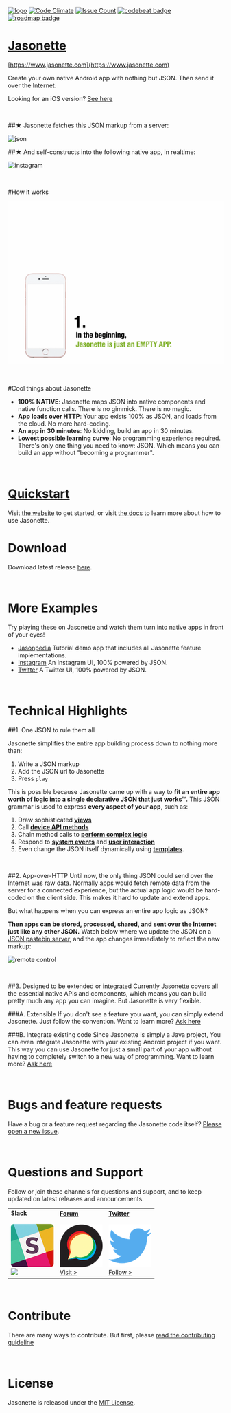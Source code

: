 [![logo](https://raw.githubusercontent.com/gliechtenstein/images/master/jasonette.png)](http://www.jasonette.com)
[![Code Climate](https://codeclimate.com/github/Jasonette/JASONETTE-Android/badges/gpa.svg)](https://codeclimate.com/github/Jasonette/JASONETTE-Android)
[![Issue Count](https://codeclimate.com/github/Jasonette/JASONETTE-Android/badges/issue_count.svg)](https://codeclimate.com/github/Jasonette/JASONETTE-Android)
[![codebeat badge](https://codebeat.co/badges/14fec9aa-70dc-4459-8d62-e64c2c5e750f)](https://codebeat.co/projects/github-com-jasonette-jasonette-android)
[![roadmap badge](https://img.shields.io/badge/visit%20the-roadmap-blue.svg)](https://github.com/Jasonette/JASONETTE-android/projects/1)
# [Jasonette](https://www.jasonette.com)

[https://www.jasonette.com](https://www.jasonette.com)

Create your own native Android app with nothing but JSON. Then send it over the Internet.

Looking for an iOS version? [See here](https://www.github.com/Jasonette/JASONETTE-iOS)

<br>

##★ Jasonette fetches this JSON markup from a server:

![json](https://raw.githubusercontent.com/gliechtenstein/images/master/json.png)

##★ And self-constructs into the following native app, in realtime:

![instagram](https://github.com/Jasonette/Instagram-UI-example/blob/master/images/instagram-android.gif)

<br>

#How it works

![diagram](https://raw.githubusercontent.com/gliechtenstein/images/master/diagram.gif)

<br>

#Cool things about Jasonette

- **100% NATIVE**: Jasonette maps JSON into native components and native function calls. There is no gimmick. There is no magic.
- **App loads over HTTP**: Your app exists 100% as JSON, and loads from the cloud. No more hard-coding.
- **An app in 30 minutes**: No kidding, build an app in 30 minutes.
- **Lowest possible learning curve**: No programming experience required. There's only one thing you need to know: JSON. Which means you can build an app without "becoming a programmer".

<br>

# [Quickstart](https://jasonette.github.io/documentation/#quickstart)
Visit [the website](http://www.jasonette.com) to get started, or visit [the docs](https://jasonette.github.io/documentation) to learn more about how to use Jasonette.

# Download
Download latest release [here](https://github.com/Jasonette/JASONETTE-Android/archive/master.zip).

<br>

# More Examples
Try playing these on Jasonette and watch them turn into native apps in front of your eyes!

* [Jasonpedia](https://github.com/Jasonette/Jasonpedia) Tutorial demo app that includes all Jasonette feature implementations.
* [Instagram](https://github.com/Jasonette/Instagram-UI-example) An Instagram UI, 100% powered by JSON.
* [Twitter](https://github.com/Jasonette/Twitter-UI-example) A Twitter UI, 100% powered by JSON.

<br>

# Technical Highlights

##1. One JSON to rule them all

Jasonette simplifies the entire app building process down to nothing more than:

1. Write a JSON markup
2. Add the JSON url to Jasonette
3. Press `play`

This is possible because Jasonette came up with a way to **fit an entire app worth of logic into a single declarative JSON that just works™.** This JSON grammar is used to express **every aspect of your app**, such as:

1. Draw sophisticated [**views**](https://jasonette.github.io/documentation/document)
2. Call [**device API methods**](https://jasonette.github.io/documentation/actions/#api)
3. Chain method calls to [**perform complex logic**](https://jasonette.github.io/documentation/actions/#b-handling-another-actions-result)
4. Respond to [**system events**](https://jasonette.github.io/documentation/actions/#system-events) and [**user interaction**](https://jasonette.github.io/documentation/actions/#a-handling-user-interaction)
5. Even change the JSON itself dynamically using [**templates**](https://jasonette.github.io/documentation/templates).

<br>

##2. App-over-HTTP
Until now, the only thing JSON could send over the Internet was raw data. Normally apps would fetch remote data from the server for a connected experience, but the actual app logic would be hard-coded on the client side. This makes it hard to update and extend apps.

But what happens when you can express an entire app logic as JSON?

**Then apps can be stored, processed, shared, and sent over the Internet just like any other JSON.** Watch below where we update the JSON on a [JSON pastebin server](https://www.jasonbase.com), and the app changes immediately to reflect the new markup:

![remote control](http://i.giphy.com/3o7TKrdmlX5uD7RszK.gif)

<br>

##3. Designed to be extended or integrated
Currently Jasonette covers all the essential native APIs and components, which means you can build pretty much any app you can imagine. But Jasonette is very flexible.

###A. Extensible
If you don't see a feature you want, you can simply extend Jasonette. Just follow the convention. Want to learn more? [Ask here](https://github.com/gliechtenstein/jasonette-android#questions-and-support)

###B. Integrate existing code
Since Jasonette is simply a Java project, You can even integrate Jasonette with your existing Android project if you want. This way you can use Jasonette for just a small part of your app without having to completely switch to a new way of programming. Want to learn more? [Ask here](https://github.com/gliechtenstein/jasonette-android#questions-and-support)

<br>

# Bugs and feature requests

Have a bug or a feature request regarding the Jasonette code itself? [Please open a new issue](https://github.com/Jasonette/JASONETTE-Android/issues/new).

<br>

# Questions and Support
Follow or join these channels for questions and support, and to keep updated on latest releases and announcements.

<table class='equalwidth follow'>
  <tr>
		<td>
			<a href='https://jasonette.now.sh'>
        <b>Slack</b><br><br>
        <img src='https://raw.githubusercontent.com/gliechtenstein/images/master/slack_smaller.png'>
        <br>
        <img src="https://jasonette.now.sh/badge.svg">
      </a>
		</td>
		<td>
			<a href='https://forum.jasonette.com'>
        <b>Forum</b><br><br>
				<img src='https://raw.githubusercontent.com/gliechtenstein/images/master/discourse_smaller.png'>
        <br>
        Visit >
			</a>
		</td>
		<td>
			<a href='https://www.twitter.com/jasonclient'>
        <b>Twitter</b><br><br>
				<img src='https://raw.githubusercontent.com/gliechtenstein/images/master/twitter_smaller.png'>
        <br>
        Follow >
			</a>
		</td>
	</tr>
</table>

<br>

# Contribute
There are many ways to contribute. But first, please [read the contributing guideline](CONTRIBUTING.md)

<br>

# License
Jasonette is released under the [MIT License](http://www.opensource.org/licenses/MIT).
